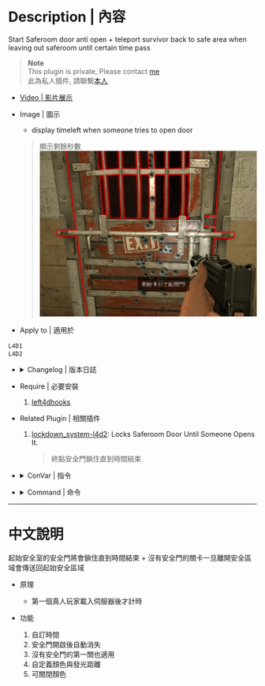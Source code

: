 # Description | 內容
Start Saferoom door anti open + teleport survivor back to safe area when leaving out saferoom until certain time pass

> __Note__ <br/>
This plugin is private, Please contact [me](https://github.com/fbef0102/Game-Private_Plugin#私人插件列表-private-plugins-list)<br/>
此為私人插件, 請聯繫[本人](https://github.com/fbef0102/Game-Private_Plugin#私人插件列表-private-plugins-list)

* [Video | 影片展示](https://youtu.be/b3A14C7Qie8)

* Image | 圖示
	* display timeleft when someone tries to open door
	> 顯示剩餘秒數
	<br/>![antisaferoomdooropen_1](image/antisaferoomdooropen_1.jpg)

* Apply to | 適用於
```
L4D1
L4D2
```

* <details><summary>Changelog | 版本日誌</summary>

	* v2.3
</details>

* Require | 必要安裝
	1. [left4dhooks](https://forums.alliedmods.net/showthread.php?t=321696)

* Related Plugin | 相關插件
	1. [lockdown_system-l4d2](https://github.com/fbef0102/L4D1_2-Plugins/tree/master/lockdown_system-l4d2): Locks Saferoom Door Until Someone Opens It.
		> 終點安全門鎖住直到時間結束

* <details><summary>ConVar | 指令</summary>

	* cfg/sourcemod/antisaferoomdooropen.cfg
	```php
    // Allow player to leave safe area after this amount of time. (0=off) (useful if map doesn't have Start saferoom door)
    l4d_anti_left_start_area_time "41"

    // Enable anti saferoom door open plugin. [0-Disable,1-Enable]
    l4d_anti_saferoom_door_enable "1"

    // Enable anti saferoom door fade after open drop. [0-Disable,1-Enable]
    l4d_anti_saferoom_door_fade "1"

    // If 1, replace saferoom door with fake door after door open
    l4d_anti_saferoom_door_fake "1"

    // Set A Glow For The Saferoom Doors
    l4d_anti_saferoom_door_glow_enable "1"

    // Set The Glow Range For Saferoom Doors
    l4d_anti_saferoom_door_glow_range "500"

    // Set Saferoom Lock Glow Color, (0-255) Separated By Spaces.
    l4d_anti_saferoom_door_lock_glow_color "255 0 0"

    // saferoom door anti open by survivor after this amount of time.
    l4d_anti_saferoom_door_open "40"

    // If 1, Spawn player to safe area if player dies before door open
    l4d_anti_saferoom_door_open_spawn_player "0"

    // If 1, return player to safe area if player spawns or takes over bot before door open.
    l4d_anti_saferoom_door_return_player "0"

    // Set Saferoom Unlock Glow Color, (0-255) Separated By Spaces.
    l4d_anti_saferoom_door_unlock_glow_color "0 255 0"

    // saferoom door auto open after this amount of time, even if survivors are still inside the safe room. (0=off)
    l4d_anti_saferoom_force_start_time "60"

    // Turn on the plugin in these game modes. 0=All, 1=Coop, 2=Survival, 4=Versus, 8=Scavenge. Add numbers together.
    l4d_anti_saferoom_modes_tog "0"
	```
</details>

* <details><summary>Command | 命令</summary>
	None
</details>

- - - -
# 中文說明
起始安全室的安全門將會鎖住直到時間結束 + 沒有安全門的關卡一旦離開安全區域會傳送回起始安全區域

* 原理
	* 第一個真人玩家載入伺服器後才計時

* 功能
	1. 自訂時間
	2. 安全門開啟後自動消失
	3. 沒有安全門的第一關也適用
    4. 自定義顏色與發光距離
    5. 可關閉顏色